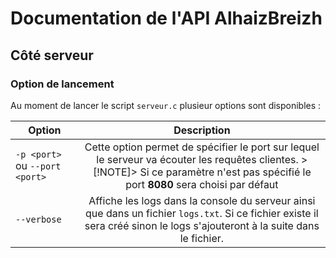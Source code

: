 # Documentation de l'API AlhaizBreizh

## Côté serveur

### Option de lancement

Au moment de lancer le script `serveur.c` plusieur options sont disponibles :

| Option | Description |
|--- | :-: |
|`-p <port>` ou `--port <port>` | Cette option permet de spécifier le port sur lequel le serveur va écouter les requêtes clientes. >[!NOTE]> Si ce paramètre n'est pas spécifié le port **8080** sera choisi par défaut |
| `--verbose` | Affiche les logs dans la console du serveur ainsi que dans un fichier `logs.txt`. Si ce fichier existe il sera créé sinon le logs s'ajouteront à la suite dans le fichier. |
